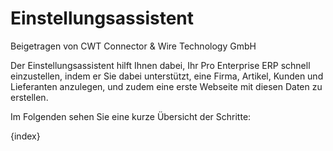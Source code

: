 <!-- add-breadcrumbs -->
# Einstellungsassistent
<span class="text-muted contributed-by">Beigetragen von CWT Connector & Wire Technology GmbH</span>

Der Einstellungsassistent hilft Ihnen dabei, Ihr Pro Enterprise ERP schnell einzustellen, indem er Sie dabei unterstützt, eine Firma, Artikel, Kunden und Lieferanten anzulegen, und zudem eine erste Webseite mit diesen Daten zu erstellen.

Im Folgenden sehen Sie eine kurze Übersicht der Schritte:

{index}
